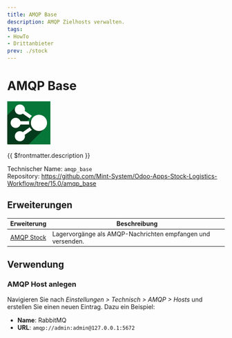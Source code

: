 ```yaml
---
title: AMQP Base
description: AMQP Zielhosts verwalten.
tags:
- HowTo
- Drittanbieter
prev: ./stock
---
```

# AMQP Base
![](attachments/odoo_icon_amqp.png)

{{ $frontmatter.description }}

Technischer Name: `amqp_base`\
Repository: <https://github.com/Mint-System/Odoo-Apps-Stock-Logistics-Workflow/tree/15.0/amqp_base>

## Erweiterungen

| Erweiterung                   | Beschreibung                                                |
| ----------------------------- | ----------------------------------------------------------- |
| [AMQP Stock](AMQP%20Stock.md) | Lagervorgänge als AMQP-Nachrichten empfangen und versenden. |

## Verwendung

### AMQP Host anlegen

Navigieren Sie nach *Einstellungen > Technisch > AMQP > Hosts* und erstellen Sie einen neuen Eintrag. Dazu ein Beispiel:

* **Name**: RabbitMQ
* **URL**: `amqp://admin:admin@127.0.0.1:5672`

